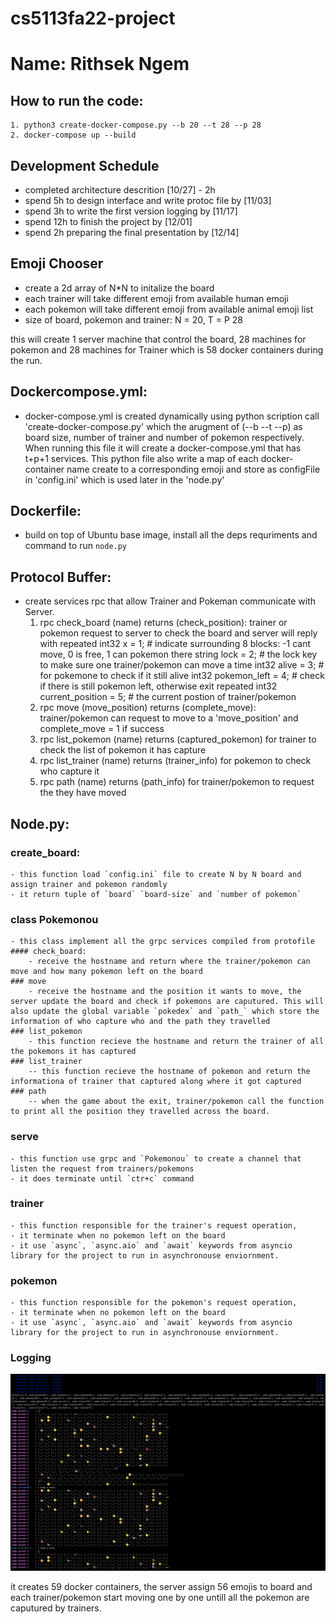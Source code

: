 # cs5113fa22-project

# Name: Rithsek Ngem
## How to run the code:
    1. python3 create-docker-compose.py --b 20 --t 28 --p 28
    2. docker-compose up --build

## Development Schedule
- completed architecture descrition [10/27] - 2h
- spend 5h to design interface and write protoc file by [11/03]
- spend 3h to write the first version logging by [11/17]
- spend 12h to finish the project by [12/01]
- spend 2h preparing the final presentation by [12/14]

## Emoji Chooser
- create a 2d array of N*N to initalize the board
- each trainer will take different emoji from available human emoji
- each pokemon will take different emoji from available animal emoji list
- size of board, pokemon and trainer: N = 20, T = P 28

this will create 1 server machine that control the board, 28 machines for pokemon and 28 machines for Trainer which is 58 docker containers during the run. 

## Dockercompose.yml: 
- docker-compose.yml is created dynamically using python scription call 'create-docker-compose.py' which the arugment of (--b --t --p) as board size, number of trainer and number of pokemon respectively. When running this file it will create a docker-compose.yml that has t+p+1 services. This python file also write a map of each docker-container name create to a corresponding emoji and store as configFile in 'config.ini' which is used later in the 'node.py'

## Dockerfile: 
- build on top of Ubuntu base image, install all the deps requriments and command to run `node.py`
## Protocol Buffer: 
- create services rpc that allow Trainer and Pokeman communicate with Server. 
    1. rpc check_board (name) returns (check_position): trainer or pokemon request to server to check the board and server will reply with 
        repeated int32 x = 1; # indicate surrounding 8 blocks: -1 cant move, 0 is free, 1 can pokemon there
        string lock = 2; # the lock key to make sure one trainer/pokemon can move a time
        int32 alive = 3; # for pokemone to check if it still alive
        int32 pokemon_left = 4; # check if there is still pokemon left, otherwise exit
        repeated int32 current_position = 5; # the current postion of trainer/pokemon
    2. rpc move (move_position) returns (complete_move):
        trainer/pokemon can request to move to a 'move_position' and complete_move = 1 if success
    3. rpc list_pokemon (name) returns (captured_pokemon)
        for trainer to check the list of pokemon it has capture
    4. rpc list_trainer (name) returns (trainer_info)
        for pokemon to check who capture it
    5. rpc path (name) returns (path_info)
        for trainer/pokemon to request the they have moved

## Node.py:
### create_board:
    - this function load `config.ini` file to create N by N board and assign trainer and pokemon randomly 
    - it return tuple of `board` `board-size` and `number of pokemon`
### class Pokemonou 
    - this class implement all the grpc services compiled from protofile 
    #### check_board:
        - receive the hostname and return where the trainer/pokemon can move and how many pokemon left on the board
    ### move
        - receive the hostname and the position it wants to move, the server update the board and check if pokemons are caputured. This will also update the global variable `pokedex` and `path_` which store the information of who capture who and the path they travelled 
    ### list_pokemon
        - this function recieve the hostname and return the trainer of all the pokemons it has captured
    ### list_trainer
        -- this function recieve the hostname of pokemon and return the informationa of trainer that captured along where it got captured
    ### path
        -- when the game about the exit, trainer/pokemon call the function to print all the position they travelled across the board.
### serve
    - this function use grpc and `Pokemonou` to create a channel that listen the request from trainers/pokemons
    - it does terminate until `ctr+c` command 
### trainer
    - this function responsible for the trainer's request operation, 
    - it terminate when no pokemon left on the board
    - it use `async`, `async.aio` and `await` keywords from asyncio library for the project to run in asynchronouse enviornment. 
### pokemon 
    - this function responsible for the pokemon's request operation, 
    - it terminate when no pokemon left on the board
    - it use `async`, `async.aio` and `await` keywords from asyncio library for the project to run in asynchronouse enviornment. 

### Logging
![Getting Started](demo.png)

it creates 59 docker containers, the server assign 56 emojis to board and each trainer/pokemon start moving one by one untill all the pokemon are caputured by trainers. 

